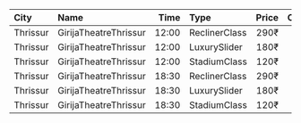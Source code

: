 | City     | Name                  |  Time | Type          | Price | Capacity | Booked |
| :------- | :-------------------- | ----: | :------------ | ----: | -------: | -----: |
| Thrissur | GirijaTheatreThrissur | 12:00 | ReclinerClass |  290₹ |        5 |      0 |
| Thrissur | GirijaTheatreThrissur | 12:00 | LuxurySlider  |  180₹ |       52 |      0 |
| Thrissur | GirijaTheatreThrissur | 12:00 | StadiumClass  |  120₹ |      187 |     14 |
| Thrissur | GirijaTheatreThrissur | 18:30 | ReclinerClass |  290₹ |        5 |      0 |
| Thrissur | GirijaTheatreThrissur | 18:30 | LuxurySlider  |  180₹ |       52 |      0 |
| Thrissur | GirijaTheatreThrissur | 18:30 | StadiumClass  |  120₹ |      187 |     14 |